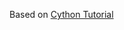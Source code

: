 
Based on [Cython Tutorial](http://docs.cython.org/en/latest/src/userguide/wrapping_CPlusPlus.html)
